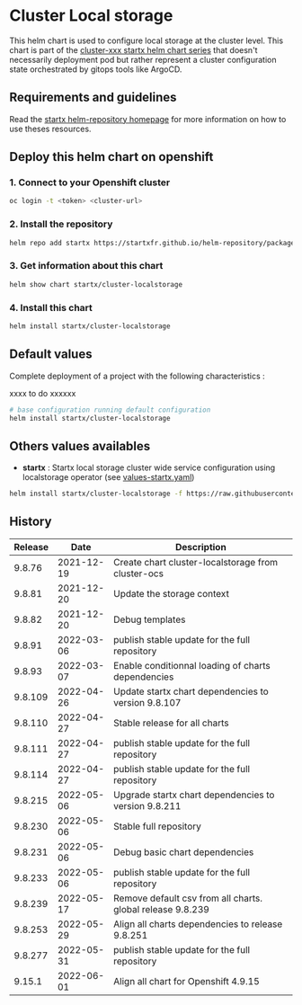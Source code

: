 # Cluster Local storage

This helm chart is used to configure local storage at the cluster level.
This chart is part of the [cluster-xxx startx helm chart series](https://helm-repository.readthedlocalstorage.io#cluster-helm-charts) that doesn't necessarily deployment pod but rather represent a cluster configuration state orchestrated by gitops tools like ArgoCD.

## Requirements and guidelines

Read the [startx helm-repository homepage](https://helm-repository.readthedlocalstorage.io) for
more information on how to use theses resources.

## Deploy this helm chart on openshift

### 1. Connect to your Openshift cluster

```bash
oc login -t <token> <cluster-url>
```

### 2. Install the repository

```bash
helm repo add startx https://startxfr.github.io/helm-repository/packages/
```

### 3. Get information about this chart

```bash
helm show chart startx/cluster-localstorage
```

### 4. Install this chart

```bash
helm install startx/cluster-localstorage
```

## Default values

Complete deployment of a project with the following characteristics :

xxxx to do xxxxxx

```bash
# base configuration running default configuration
helm install startx/cluster-localstorage
```

## Others values availables

- **startx** : Startx local storage cluster wide service configuration using localstorage operator (see [values-startx.yaml](https://raw.githubusercontent.com/startxfr/helm-repository/master/charts/cluster-localstorage/values-startx.yaml))

```bash
helm install startx/cluster-localstorage -f https://raw.githubusercontent.com/startxfr/helm-repository/master/charts/cluster-localstorage/values-startx.yaml
```

## History

| Release | Date       | Description                                         |
| ------- | ---------- | --------------------------------------------------- |
| 9.8.76  | 2021-12-19 | Create chart cluster-localstorage from cluster-ocs  |
| 9.8.81  | 2021-12-20 | Update the storage context                          |
| 9.8.82  | 2021-12-20 | Debug templates                                     |
| 9.8.91  | 2022-03-06 | publish stable update for the full repository       |
| 9.8.93  | 2022-03-07 | Enable conditionnal loading of charts dependencies  |
| 9.8.109 | 2022-04-26 | Update startx chart dependencies to version 9.8.107 |
| 9.8.110 | 2022-04-27 | Stable release for all charts                       |
| 9.8.111 | 2022-04-27 | publish stable update for the full repository
| 9.8.114 | 2022-04-27 | publish stable update for the full repository
| 9.8.215 | 2022-05-06 | Upgrade startx chart dependencies to version 9.8.211
| 9.8.230 | 2022-05-06 | Stable full repository
| 9.8.231 | 2022-05-06 | Debug basic chart dependencies
| 9.8.233 | 2022-05-06 | publish stable update for the full repository
| 9.8.239 | 2022-05-17 | Remove default csv from all charts. global release 9.8.239
| 9.8.253 | 2022-05-29 | Align all charts dependencies to release 9.8.251
| 9.8.277 | 2022-05-31 | publish stable update for the full repository
| 9.15.1 | 2022-06-01 | Align all chart for Openshift 4.9.15
